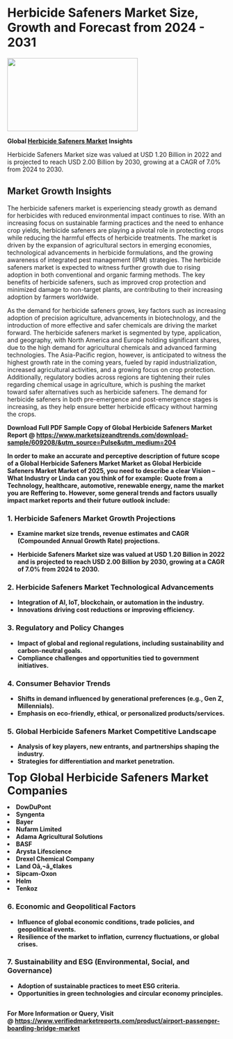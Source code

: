 <H1>Herbicide Safeners Market Size, Growth and Forecast from 2024 - 2031</H1><img class="aligncenter size-medium wp-image-584254" src="https://thirdeyenews.in/wp-content/uploads/2024/09/Global-Market-Research-300x168.jpeg" alt="" width="300" height="168" /><p><strong>Global&nbsp;<a href="https://www.marketsizeandtrends.com/download-sample/609208/&amp;utm_source=Pulse&amp;utm_medium=204">Herbicide Safeners Market</a> Insights</strong></p><p>Herbicide Safeners Market size was valued at USD 1.20 Billion in 2022 and is projected to reach USD 2.00 Billion by 2030, growing at a CAGR of 7.0% from 2024 to 2030.</p><p><h2>Market Growth Insights</h2> <p>The herbicide safeners market is experiencing steady growth as demand for herbicides with reduced environmental impact continues to rise. With an increasing focus on sustainable farming practices and the need to enhance crop yields, herbicide safeners are playing a pivotal role in protecting crops while reducing the harmful effects of herbicide treatments. The market is driven by the expansion of agricultural sectors in emerging economies, technological advancements in herbicide formulations, and the growing awareness of integrated pest management (IPM) strategies. The herbicide safeners market is expected to witness further growth due to rising adoption in both conventional and organic farming methods. The key benefits of herbicide safeners, such as improved crop protection and minimized damage to non-target plants, are contributing to their increasing adoption by farmers worldwide.</p> <p><strong></strong></p> <p>As the demand for herbicide safeners grows, key factors such as increasing adoption of precision agriculture, advancements in biotechnology, and the introduction of more effective and safer chemicals are driving the market forward. The herbicide safeners market is segmented by type, application, and geography, with North America and Europe holding significant shares, due to the high demand for agricultural chemicals and advanced farming technologies. The Asia-Pacific region, however, is anticipated to witness the highest growth rate in the coming years, fueled by rapid industrialization, increased agricultural activities, and a growing focus on crop protection. Additionally, regulatory bodies across regions are tightening their rules regarding chemical usage in agriculture, which is pushing the market toward safer alternatives such as herbicide safeners. The demand for herbicide safeners in both pre-emergence and post-emergence stages is increasing, as they help ensure better herbicide efficacy without harming the crops. <p><strong></p><p><span class=""><strong>Download Full PDF Sample Copy of Global Herbicide Safeners Market Report</strong> @ <a href="https://www.marketsizeandtrends.com/download-sample/609208/&amp;utm_source=Pulse&amp;utm_medium=204" target="_blank">https://www.marketsizeandtrends.com/download-sample/609208/&amp;utm_source=Pulse&amp;utm_medium=204</a></span></p><p>In order to make an accurate and perceptive description of future scope of a Global&nbsp;Herbicide Safeners Market Market as Global&nbsp;Herbicide Safeners Market Market of 2025, you need to describe a clear Vision &ndash; What Industry or Linda can you think of for example: Quote from a Technology, healthcare, automotive, renewable energy, name the market you are Reffering to. However, some general trends and factors usually impact market reports and their future outlook include:</p><h3>1.&nbsp;<strong>Herbicide Safeners Market Growth Projections</strong></h3><ul><li>Examine market size trends, revenue estimates and CAGR (Compounded Annual Growth Rate) projections.</li><li><p>Herbicide Safeners Market size was valued at USD 1.20 Billion in 2022 and is projected to reach USD 2.00 Billion by 2030, growing at a CAGR of 7.0% from 2024 to 2030.</p></li></ul><h3>2.&nbsp;<strong>Herbicide Safeners Market Technological Advancements</strong></h3><ul><li>Integration of AI, IoT, blockchain, or automation in the industry.</li><li>Innovations driving cost reductions or improving efficiency.</li></ul><h3>3.&nbsp;<strong>Regulatory and Policy Changes</strong></h3><ul><li>Impact of global and regional regulations, including sustainability and carbon-neutral goals.</li><li>Compliance challenges and opportunities tied to government initiatives.</li></ul><h3>4.&nbsp;<strong>Consumer Behavior Trends</strong></h3><ul><li>Shifts in demand influenced by generational preferences (e.g., Gen Z, Millennials).</li><li>Emphasis on eco-friendly, ethical, or personalized products/services.</li></ul><h3>5.&nbsp;<strong>Global Herbicide Safeners Market Competitive Landscape</strong></h3><ul><li>Analysis of key players, new entrants, and partnerships shaping the industry.</li><li>Strategies for differentiation and market penetration.</li></ul><p data-pm-slice="1 1 []"><span style="color: inherit; font-family: inherit; font-size: 25px;">Top Global Herbicide Safeners Market Companies</span></p><div class="" data-test-id=""><p><li>DowDuPont</li><li> Syngenta</li><li> Bayer</li><li> Nufarm Limited</li><li> Adama Agricultural Solutions</li><li> BASF</li><li> Arysta Lifescience</li><li> Drexel Chemical Company</li><li> Land Oâ‚¬â„¢lakes</li><li> Sipcam-Oxon</li><li> Helm</li><li> Tenkoz</li></p></div><h3>6.&nbsp;<strong>Economic and Geopolitical Factors</strong></h3><ul><li>Influence of global economic conditions, trade policies, and geopolitical events.</li><li>Resilience of the market to inflation, currency fluctuations, or global crises.</li></ul><h3>7.&nbsp;<strong>Sustainability and ESG (Environmental, Social, and Governance)</strong></h3><ul><li>Adoption of sustainable practices to meet ESG criteria.</li><li>Opportunities in green technologies and circular economy principles.</li></ul><h2><strong style="font-size: 14px;">For More Information or Query, Visit @&nbsp;</strong><a style="background-color: #ffffff; font-size: 14px;" href="https://www.marketsizeandtrends.com/report/herbicide-safeners-market/" target="_blank">https://www.verifiedmarketreports.com/product/airport-passenger-boarding-bridge-market</a></h2>
